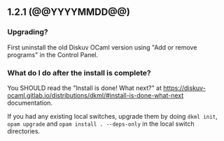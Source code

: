## 1.2.1 (@@YYYYMMDD@@) 

### Upgrading?

First uninstall the old Diskuv OCaml version using "Add or remove programs" in the Control Panel. 

### What do I do after the install is complete? 

You SHOULD read the "Install is done! What next?" at https://diskuv-ocaml.gitlab.io/distributions/dkml/#install-is-done-what-next documentation. 

If you had any existing local switches, upgrade them by doing `dkml init`, `opam upgrade` and `opam install . --deps-only` in the local switch directories. 

